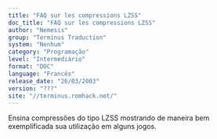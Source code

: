 ```yaml
---
title: "FAQ sur les compressions LZSS"
doc_title: "FAQ sur les compressions LZSS"
author: "Nemesis"
group: "Terminus Traduction"
system: "Nenhum"
category: "Programação"
level: "Intermediário"
format: "DOC"
language: "Francês"
release_date: "26/03/2003"
version: "???"
site: "//terminus.romhack.net/"
---
```

Ensina compressões do tipo LZSS mostrando de maneira bem exemplificada sua utilização em alguns jogos.